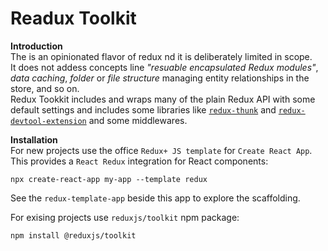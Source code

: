 # Readux Toolkit  
__Introduction__  
The is an opinionated flavor of redux nd it is deliberately limited in scope.    
It does not addess concepts line _"resuable encapsulated Redux modules"_, _data caching_,
 _folder_ or _file structure_ managing entity relationships in the store, and so on.   
Redux Tookkit includes and wraps many of the plain Redux API with some default settings 
and includes some libraries like [`redux-thunk`](https://www.npmjs.com/package/redux-thunk) and [`redux-devtool-extension`](https://github.com/zalmoxisus/redux-devtools-extension) and some middlewares.   

__Installation__  
For new projects use the office `Redux+ JS template` for `Create React App`.  This provides 
a `React Redux` integration for React components:   
```
npx create-react-app my-app --template redux 
```   
See the `redux-template-app` beside this app to explore the scaffolding.   

For exising projects use `reduxjs/toolkit` npm package:  
```
npm install @reduxjs/toolkit
```
